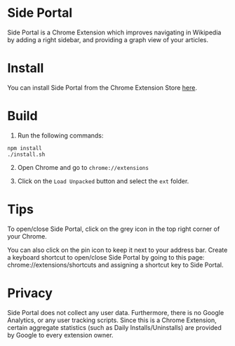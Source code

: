 # Side Portal

Side Portal is a Chrome Extension which improves navigating in Wikipedia by adding a right sidebar, and providing a graph view of your articles.

# Install
You can install Side Portal from the Chrome Extension Store [here](https://chrome.google.com/webstore/detail/side-portal/edmhnddghecolncglginechhpkijpbed).

# Build

1. Run the following commands:

```
npm install
./install.sh
```

2. Open Chrome and go to `chrome://extensions`

3. Click on the `Load Unpacked` button and select the `ext` folder. 


# Tips
To open/close Side Portal, click on the grey icon in the top right corner of your Chrome.

You can also click on the pin icon to keep it next to your address bar.
Create a keyboard shortcut to open/close Side Portal by going to this page: chrome://extensions/shortcuts and assigning a shortcut key to Side Portal.

# Privacy
Side Portal does not collect any user data. Furthermore, there is no Google Analytics, or any user tracking scripts.
Since this is a Chrome Extension, certain aggregate statistics (such as Daily Installs/Uninstalls) are provided by Google to every extension owner.
